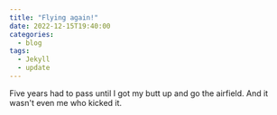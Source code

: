 ```yaml
---
title: "Flying again!"
date: 2022-12-15T19:40:00
categories:
  - blog
tags:
  - Jekyll
  - update
---
```

Five years had to pass until I got my butt up and go the airfield. And it wasn't even me who kicked it.

